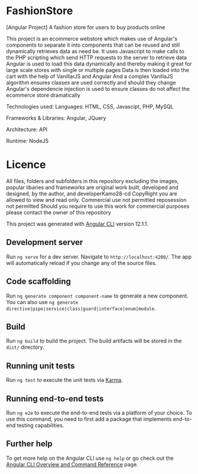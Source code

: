 # FashionStore
[Angular Project] A fashion store for users to buy products online

This project is an ecommerce webstore which makes use of Angular's components to separate it into 
components that can be reused and still dynamically retrieves data as need be. 
It uses Javascript to make calls to the PHP scripting which send HTTP requests to the server to retrieve data
Angular is used to load this data dynamically and thereby making it great for large scale stores with single or multiple pages
Data is then loaded into the cart with the help of VanillarJS and Angular 
And a complex VanillaJS algorithm ensures classes are used correctly and should they change Angular's dependencie injection is used
to ensure classes do not affect the ecommerce store dramatically

Technologies used: 
Languages: HTML, CSS, Javascipt, PHP, MySQL

Frameworks & Libraries: Angular, JQuery

Architecture: API

Runtime: NodeJS

# Licence
All files, folders and subfolders in this repository excluding the images, popular libaries and frameworks are original work built, 
developed and designed, by the author, and developerKamo28-cd
CopyRight you are allowed to view and read only.
Commercial use not permitted reposession not permitted
Should you require to use this work for commercial purposes please contact the owner of this repository


This project was generated with [Angular CLI](https://github.com/angular/angular-cli) version 12.1.1.

## Development server

Run `ng serve` for a dev server. Navigate to `http://localhost:4200/`. The app will automatically reload if you change any of the source files.

## Code scaffolding

Run `ng generate component component-name` to generate a new component. You can also use `ng generate directive|pipe|service|class|guard|interface|enum|module`.

## Build

Run `ng build` to build the project. The build artifacts will be stored in the `dist/` directory.

## Running unit tests

Run `ng test` to execute the unit tests via [Karma](https://karma-runner.github.io).

## Running end-to-end tests

Run `ng e2e` to execute the end-to-end tests via a platform of your choice. To use this command, you need to first add a package that implements end-to-end testing capabilities.

## Further help

To get more help on the Angular CLI use `ng help` or go check out the [Angular CLI Overview and Command Reference](https://angular.io/cli) page.

